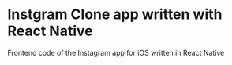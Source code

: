 # Instgram Clone app written with React Native
Frontend code of the Instagram app for iOS written in React Native
